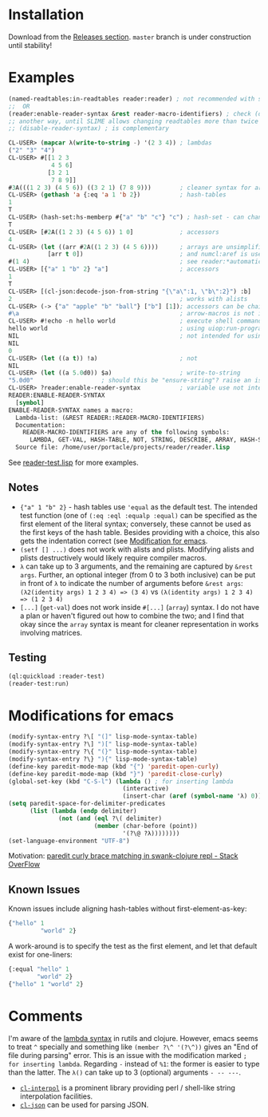 # Installation

Download from the [Releases section](https://github.com/digikar99/reader/releases). `master` branch is under construction until stability!

# Examples

```lisp
(named-readtables:in-readtables reader:reader) ; not recommended with slime
;;  OR 
(reader:enable-reader-syntax &rest reader-macro-identifiers) ; check (describe)
;; another way, until SLIME allows changing readtables more than twice
;; (disable-reader-syntax) ; is complementary
```




```lisp
CL-USER> (mapcar λ(write-to-string -) '(2 3 4)) ; lambdas
("2" "3" "4")
CL-USER> #[[1 2 3
            4 5 6]
           [3 2 1
            7 8 9]]
#3A(((1 2 3) (4 5 6)) ((3 2 1) (7 8 9)))        ; cleaner syntax for arrays
CL-USER> (gethash 'a {:eq 'a 1 'b 2})           ; hash-tables
1
T
CL-USER> (hash-set:hs-memberp #{"a" "b" "c"} "c") ; hash-set - can change in future
T
CL-USER> [#2A((1 2 3) (4 5 6)) 1 0]             ; accessors
4
CL-USER> (let ((arr #2A((1 2 3) (4 5 6))))      ; arrays are unsimplified by default
           [arr t 0])                           ; and numcl:aref is used
#(1 4)                                          ; see reader:*automatically-unsimplify-array*
CL-USER> [{"a" 1 "b" 2} "a"]                    ; accessors
1
T
CL-USER> [(cl-json:decode-json-from-string "{\"a\":1, \"b\":2}") :b]
2                                               ; works with alists
CL-USER> (-> {"a" "apple" "b" "ball"} ["b"] [1]); accessors can be chained using arrow-macros:->
#\a                                             ; arrow-macros is not included
CL-USER> #!echo -n hello world                  ; execute shell commands 
hello world                                     ; using uiop:run-program
NIL                                             ; not intended for using variables
NIL
0
CL-USER> (let ((a t)) !a)                       ; not
NIL
CL-USER> (let ((a 5.0d0)) $a)                   ; write-to-string
"5.0d0"                   ; should this be "ensure-string"? raise an issue!
CL-USER> ?reader:enable-reader-syntax           ; variable use not intended
READER:ENABLE-READER-SYNTAX
  [symbol]
ENABLE-READER-SYNTAX names a macro:
  Lambda-list: (&REST READER::READER-MACRO-IDENTIFIERS)
  Documentation:
    READER-MACRO-IDENTIFIERS are any of the following symbols:
      LAMBDA, GET-VAL, HASH-TABLE, NOT, STRING, DESCRIBE, ARRAY, HASH-SET, RUN-PROGRAM
  Source file: /home/user/portacle/projects/reader/reader.lisp
```

See [reader-test.lisp](reader-test.lisp) for more examples.

## Notes

- `{"a" 1 "b" 2}` - hash tables use `'equal` as the default test. The intended test function (one of `(:eq :eql :equalp :equal)` can be specified as the first element of the literal syntax; conversely, these cannot be used as the first keys of the hash table. Besides providing with a choice, this also gets the indentation correct (see [Modification for emacs](#modifications-for-emacs).
- `(setf [] ...)` does not work with alists and plists. Modifying alists and plists destructively would likely require compiler macros.
- `λ` can take up to 3 arguments, and the remaining are captured by `&rest args`. Further, an optional integer (from 0 to 3 both inclusive) can be put in front of `λ` to indicate the number of arguments before `&rest args`: `(λ2(identity args) 1 2 3 4) => (3 4)` vs `(λ(identity args) 1 2 3 4) => (1 2 3 4)`
- `[...]` (`get-val`) does not work inside `#[...]` (`array`) syntax. I do not have a plan or haven't figured out how to combine the two; and I find that okay since the `array` syntax is meant for cleaner representation in works involving matrices.

## Testing

```lisp
(ql:quickload :reader-test)
(reader-test:run)
```

# Modifications for emacs

```lisp
(modify-syntax-entry ?\[ "(]" lisp-mode-syntax-table)
(modify-syntax-entry ?\] ")[" lisp-mode-syntax-table)
(modify-syntax-entry ?\{ "(}" lisp-mode-syntax-table)
(modify-syntax-entry ?\} "){" lisp-mode-syntax-table)
(define-key paredit-mode-map (kbd "{") 'paredit-open-curly)
(define-key paredit-mode-map (kbd "}") 'paredit-close-curly)
(global-set-key (kbd "C-S-l") (lambda () ; for inserting lambda
                                (interactive)
                                (insert-char (aref (symbol-name 'λ) 0))))
(setq paredit-space-for-delimiter-predicates
      (list (lambda (endp delimiter)
              (not (and (eql ?\( delimiter)
                        (member (char-before (point))
                                '(?\@ ?λ))))))))
(set-language-environment "UTF-8")
```

Motivation: [paredit curly brace matching in swank-clojure repl - Stack OverFlow](https://stackoverflow.com/questions/8598116/paredit-curly-brace-matching-in-swank-clojure-repl)

## Known Issues

Known issues include aligning hash-tables without first-element-as-key:

```lisp
{"hello" 1
         "world" 2}
```

A work-around is to specify the test as the first element, and let that default exist for one-liners:

```lisp
{:equal "hello" 1
        "world" 2}
{"hello" 1 "world" 2}
```

# Comments

I'm aware of the [lambda syntax](https://github.com/vseloved/rutils/blob/master/docs/tutorial.md) 
in rutils and clojure. However, emacs seems to treat `^` specially and something like
`(member ?\^ '(?\^))` gives an "End of file during parsing" error. This is an issue with
the modification marked `; for inserting lambda`. Regarding `-` instead of `%1`: the former
is easier to type than the latter. The `λ()` can take up to 3 (optional) arguments `- -- ---`.

- [`cl-interpol`](http://edicl.github.io/cl-interpol/) is a prominent library providing perl / shell-like string interpolation facilities.
- [`cl-json`](https://common-lisp.net/project/cl-json/cl-json.html) can be used for parsing JSON.

